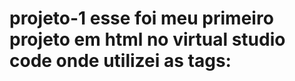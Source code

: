 # projeto-1  esse foi meu primeiro projeto em html no virtual studio code onde utilizei as tags: <TITLE> para criar meu titulo,H1 e H2 sendo o tamanho das fontes B= BOLD para deixar em negrito alguma palavra E <P> para parágrafos
